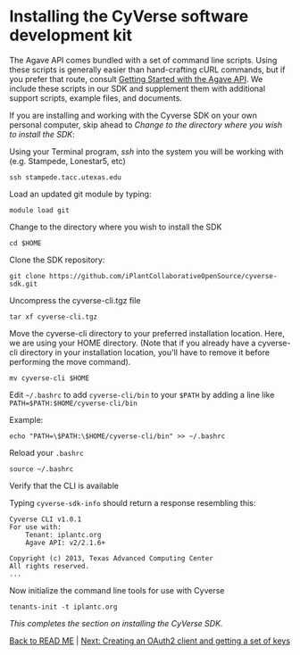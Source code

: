 Installing the CyVerse software development kit
===============================================

The Agave API comes bundled with a set of command line scripts. Using these scripts is generally easier than hand-crafting cURL commands, but if you prefer that route, consult [Getting Started with the Agave API](http://agaveapi.co/getting-started-with-the-agave-api/). We include these scripts in our SDK and supplement them with additional support scripts, example files, and documents.

If you are installing and working with the Cyverse SDK on your own personal computer, skip ahead to _Change to the directory where you wish to install the SDK_:

Using your Terminal program, *ssh* into the system you will be working with (e.g. Stampede, Lonestar5, etc)

```ssh stampede.tacc.utexas.edu```

Load an updated git module by typing:

```module load git```

Change to the directory where you wish to install the SDK

```cd $HOME```

Clone the SDK repository:

```git clone https://github.com/iPlantCollaborativeOpenSource/cyverse-sdk.git```

Uncompress the cyverse-cli.tgz file

```
tar xf cyverse-cli.tgz
```

Move the cyverse-cli directory to your preferred installation location. Here, we are using your HOME directory. (Note that if you already have a cyverse-cli directory in your installation location, you'll have to remove it before performing the move command).

```
mv cyverse-cli $HOME
```

Edit ```~/.bashrc``` to add ```cyverse-cli/bin``` to your ```$PATH``` by adding a line like ```PATH=$PATH:$HOME/cyverse-cli/bin```

Example:

```
echo "PATH=\$PATH:\$HOME/cyverse-cli/bin" >> ~/.bashrc
```

Reload your ```.bashrc```

```source ~/.bashrc```

Verify that the CLI is available

Typing ```cyverse-sdk-info``` should return a response resembling this:

```
Cyverse CLI v1.0.1
For use with:
    Tenant: iplantc.org
    Agave API: v2/2.1.6+

Copyright (c) 2013, Texas Advanced Computing Center
All rights reserved.
...
```

Now initialize the command line tools for use with Cyverse

```tenants-init -t iplantc.org```

*This completes the section on installing the CyVerse SDK.*

[Back to READ ME](../README.md) | [Next: Creating an OAuth2 client and getting a set of keys](client-create.md)

